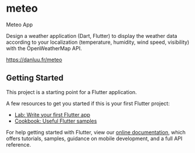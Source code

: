 # meteo

Meteo App

Design a weather application (Dart, Flutter) to display the weather data according to your localization (temperature, humidity, wind speed, visibility) with the OpenWeatherMap API.

https://danluu.fr/meteo

## Getting Started

This project is a starting point for a Flutter application.

A few resources to get you started if this is your first Flutter project:

- [Lab: Write your first Flutter app](https://flutter.dev/docs/get-started/codelab)
- [Cookbook: Useful Flutter samples](https://flutter.dev/docs/cookbook)

For help getting started with Flutter, view our
[online documentation](https://flutter.dev/docs), which offers tutorials,
samples, guidance on mobile development, and a full API reference.
